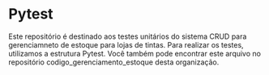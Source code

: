 # Pytest

Este repositório é destinado aos testes unitários do sistema CRUD para gerenciamneto de estoque para lojas de tintas.
Para realizar os testes, utilizamos a estrutura Pytest.
Você também pode encontrar este arquivo no repositório codigo_gerenciamento_estoque desta organização.

